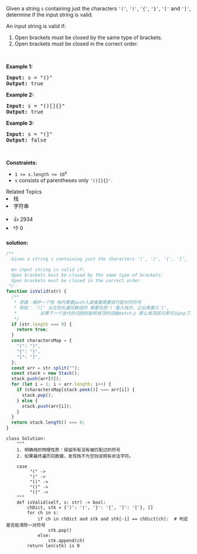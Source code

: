 <p>Given a string <code>s</code> containing just the characters <code>&#39;(&#39;</code>, <code>&#39;)&#39;</code>, <code>&#39;{&#39;</code>, <code>&#39;}&#39;</code>, <code>&#39;[&#39;</code> and <code>&#39;]&#39;</code>, determine if the input string is valid.</p>

<p>An input string is valid if:</p>

<ol>
	<li>Open brackets must be closed by the same type of brackets.</li>
	<li>Open brackets must be closed in the correct order.</li>
</ol>

<p>&nbsp;</p>
<p><strong>Example 1:</strong></p>

<pre>
<strong>Input:</strong> s = &quot;()&quot;
<strong>Output:</strong> true
</pre>

<p><strong>Example 2:</strong></p>

<pre>
<strong>Input:</strong> s = &quot;()[]{}&quot;
<strong>Output:</strong> true
</pre>

<p><strong>Example 3:</strong></p>

<pre>
<strong>Input:</strong> s = &quot;(]&quot;
<strong>Output:</strong> false
</pre>

<p>&nbsp;</p>
<p><strong>Constraints:</strong></p>

<ul>
	<li><code>1 &lt;= s.length &lt;= 10<sup>4</sup></code></li>
	<li><code>s</code> consists of parentheses only <code>&#39;()[]{}&#39;</code>.</li>
</ul>
<div><div>Related Topics</div><div><li>栈</li><li>字符串</li></div></div><br><div><li>👍 2934</li><li>👎 0</li></div> 
<br>
<strong> solution: </strong>

```javascript
/**
  Given a string s containing just the characters '(', ')', '{', '}', '[' and ']', determine if the input string is valid.

  An input string is valid if:
  Open brackets must be closed by the same type of brackets.
  Open brackets must be closed in the correct order.
 */
function isValid(str) {
  /**
   * 思路：维护一个栈 栈内需要push入紧接着需要进行配对的符号
   * 例如： '([' 从左到右遍历数组时 需要先把'('塞入栈内，之后再塞入'['。
   *         如果下一个迭代的词刚好能和栈顶的词能match上 那么栈顶部元素可以pop了。
   */
  if (str.length === 0) {
    return true;
  }
  const charactersMap = {
    "(": ")",
    "{": "}",
    "[": "]",
  };
  const arr = str.split("");
  const stack = new Stack();
  stack.push(arr[0]);
  for (let i = 1; i < arr.length; i++) {
    if (charactersMap[stack.peek()] === arr[i]) {
      stack.pop();
    } else {
      stack.push(arr[i]);
    }
  }
  return stack.length() === 0;
}
```

```python3
class Solution:
    """
    1. 明确栈的物理性质：保留所有没有被匹配过的符号
    2. 如果最终遍历完数据，发现栈不为空则说明有非法字符。

    case
         "(" ->
         ")" ->
         "()" ->
         "()" ->
         "(]" ->
    """
    def isValid(self, s: str) -> bool:
        chDict, stk = {')': '(', '}': '{', ']': '['}, []
        for ch in s:
            if ch in chDict and stk and stk[-1] == chDict[ch]:  # 判定是否能清除一对符号
                stk.pop()
            else:
                stk.append(ch)
        return len(stk) is 0

```
